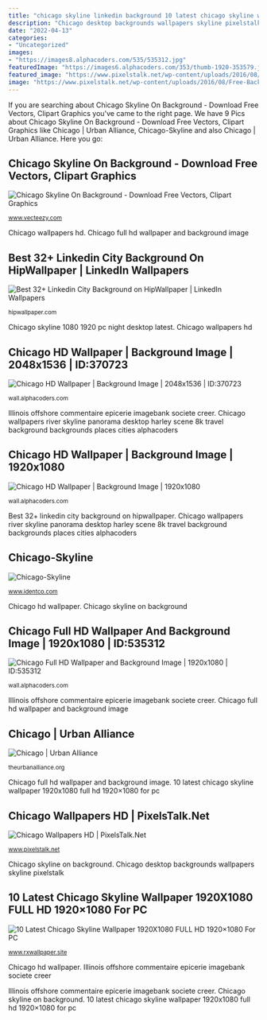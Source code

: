 ```yaml
---
title: "chicago skyline linkedin background 10 latest chicago skyline wallpaper 1920x1080 full hd 1920×1080 for pc"
description: "Chicago desktop backgrounds wallpapers skyline pixelstalk"
date: "2022-04-13"
categories:
- "Uncategorized"
images:
- "https://images8.alphacoders.com/535/535312.jpg"
featuredImage: "https://images6.alphacoders.com/353/thumb-1920-353579.jpg"
featured_image: "https://www.pixelstalk.net/wp-content/uploads/2016/08/Free-Backgrounds-Desktop-Chicago.jpg"
image: "https://www.pixelstalk.net/wp-content/uploads/2016/08/Free-Backgrounds-Desktop-Chicago.jpg"
---
```


If you are searching about Chicago Skyline On Background - Download Free Vectors, Clipart Graphics you've came to the right page. We have 9 Pics about Chicago Skyline On Background - Download Free Vectors, Clipart Graphics like Chicago | Urban Alliance, Chicago-Skyline and also Chicago | Urban Alliance. Here you go:

## Chicago Skyline On Background - Download Free Vectors, Clipart Graphics

![Chicago Skyline On Background - Download Free Vectors, Clipart Graphics](https://static.vecteezy.com/system/resources/previews/001/966/915/large_2x/chicago-skyline-on-background-free-vector.jpg "Chicago wallpapers hd")

<small>www.vecteezy.com</small>

Chicago wallpapers hd. Chicago full hd wallpaper and background image

## Best 32+ Linkedin City Background On HipWallpaper | LinkedIn Wallpapers

![Best 32+ Linkedin City Background on HipWallpaper | LinkedIn Wallpapers](https://cdn.hipwallpaper.com/i/45/76/SmjwKh.jpg "10 latest chicago skyline wallpaper 1920x1080 full hd 1920×1080 for pc")

<small>hipwallpaper.com</small>

Chicago skyline 1080 1920 pc night desktop latest. Chicago wallpapers hd

## Chicago HD Wallpaper | Background Image | 2048x1536 | ID:370723

![Chicago HD Wallpaper | Background Image | 2048x1536 | ID:370723](https://images7.alphacoders.com/370/370723.jpg "10 latest chicago skyline wallpaper 1920x1080 full hd 1920×1080 for pc")

<small>wall.alphacoders.com</small>

Illinois offshore commentaire epicerie imagebank societe creer. Chicago wallpapers river skyline panorama desktop harley scene 8k travel background backgrounds places cities alphacoders

## Chicago HD Wallpaper | Background Image | 1920x1080

![Chicago HD Wallpaper | Background Image | 1920x1080](https://images6.alphacoders.com/353/thumb-1920-353579.jpg "Chicago hd wallpaper")

<small>wall.alphacoders.com</small>

Best 32+ linkedin city background on hipwallpaper. Chicago wallpapers river skyline panorama desktop harley scene 8k travel background backgrounds places cities alphacoders

## Chicago-Skyline

![Chicago-Skyline](https://www.identco.com/wp-content/uploads/2016/03/Chicago-Skyline.png "Illinois offshore commentaire epicerie imagebank societe creer")

<small>www.identco.com</small>

Chicago hd wallpaper. Chicago skyline on background

## Chicago Full HD Wallpaper And Background Image | 1920x1080 | ID:535312

![Chicago Full HD Wallpaper and Background Image | 1920x1080 | ID:535312](https://images8.alphacoders.com/535/535312.jpg "Illinois offshore commentaire epicerie imagebank societe creer")

<small>wall.alphacoders.com</small>

Illinois offshore commentaire epicerie imagebank societe creer. Chicago full hd wallpaper and background image

## Chicago | Urban Alliance

![Chicago | Urban Alliance](https://theurbanalliance.org/wp-content/uploads/2016/07/location-background-chicago.jpg "Illinois offshore commentaire epicerie imagebank societe creer")

<small>theurbanalliance.org</small>

Chicago full hd wallpaper and background image. 10 latest chicago skyline wallpaper 1920x1080 full hd 1920×1080 for pc

## Chicago Wallpapers HD | PixelsTalk.Net

![Chicago Wallpapers HD | PixelsTalk.Net](https://www.pixelstalk.net/wp-content/uploads/2016/08/Free-Backgrounds-Desktop-Chicago.jpg "Chicago wallpapers river skyline panorama desktop harley scene 8k travel background backgrounds places cities alphacoders")

<small>www.pixelstalk.net</small>

Chicago skyline on background. Chicago desktop backgrounds wallpapers skyline pixelstalk

## 10 Latest Chicago Skyline Wallpaper 1920X1080 FULL HD 1920×1080 For PC

![10 Latest Chicago Skyline Wallpaper 1920X1080 FULL HD 1920×1080 For PC](https://www.rxwallpaper.site/wp-content/uploads/chicago-skyline-wallpaper-1920x1080-74-images-800x800.jpg "Chicago skyline 1080 1920 pc night desktop latest")

<small>www.rxwallpaper.site</small>

Chicago hd wallpaper. Illinois offshore commentaire epicerie imagebank societe creer

Illinois offshore commentaire epicerie imagebank societe creer. Chicago skyline on background. 10 latest chicago skyline wallpaper 1920x1080 full hd 1920×1080 for pc
